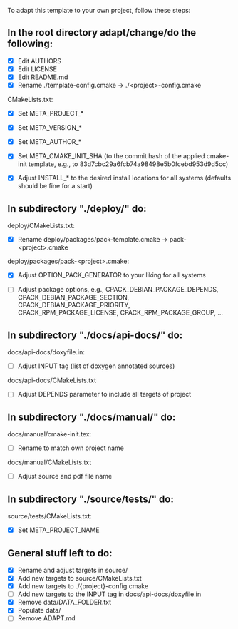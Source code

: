 
To adapt this template to your own project, follow these steps:


In the root directory adapt/change/do the following:
--------------------------------------------------------------------

* [x] Edit AUTHORS
* [x] Edit LICENSE
* [x] Edit README.md
* [x] Rename ./template-config.cmake -> ./\<project>-config.cmake

CMakeLists.txt:
* [x]  Set META_PROJECT_*
* [x]  Set META_VERSION_*
* [x]  Set META_AUTHOR_*
* [x]  Set META_CMAKE_INIT_SHA (to the commit hash of the applied cmake-init template, e.g., to 83d7cbc29a6fcb74a98498e5b0fcebd953d9d5cc)
* [x]  Adjust INSTALL_* to the desired install locations for all systems (defaults should be fine for a start)


In subdirectory "./deploy/" do:
--------------------------------------------------------------------

deploy/CMakeLists.txt:
* [x] Rename deploy/packages/pack-template.cmake -> pack-\<project>.cmake

deploy/packages/pack-\<project>.cmake:
* [x] Adjust OPTION_PACK_GENERATOR to your liking for all systems
* [ ] Adjust package options, e.g., CPACK_DEBIAN_PACKAGE_DEPENDS, CPACK_DEBIAN_PACKAGE_SECTION, CPACK_DEBIAN_PACKAGE_PRIORITY, CPACK_RPM_PACKAGE_LICENSE, CPACK_RPM_PACKAGE_GROUP, ...




In subdirectory "./docs/api-docs/" do:
--------------------------------------------------------------------

docs/api-docs/doxyfile.in:
* [ ] Adjust INPUT tag (list of doxygen annotated sources)

docs/api-docs/CMakeLists.txt
* [ ] Adjust DEPENDS parameter to include all targets of project


In subdirectory "./docs/manual/" do:
--------------------------------------------------------------------

docs/manual/cmake-init.tex:
* [ ] Rename to match own project name

docs/manual/CMakeLists.txt
* [ ] Adjust source and pdf file name


In subdirectory "./source/tests/" do:
--------------------------------------------------------------------

source/tests/CMakeLists.txt:
* [x]  Set META_PROJECT_NAME


General stuff left to do:
--------------------------------------------------------------------

* [x] Rename and adjust targets in source/
* [x] Add new targets to source/CMakeLists.txt
* [x] Add new targets to ./{project}-config.cmake
* [ ] Add new targets to the INPUT tag in docs/api-docs/doxyfile.in
* [x] Remove data/DATA_FOLDER.txt
* [x] Populate data/
* [ ] Remove ADAPT.md
